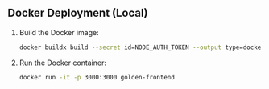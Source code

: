 ## Docker Deployment (Local)

1. Build the Docker image:
   ```bash
   docker buildx build --secret id=NODE_AUTH_TOKEN --output type=docker . -t golden-frontend
   ```
2. Run the Docker container:
   ```bash
   docker run -it -p 3000:3000 golden-frontend
   ```